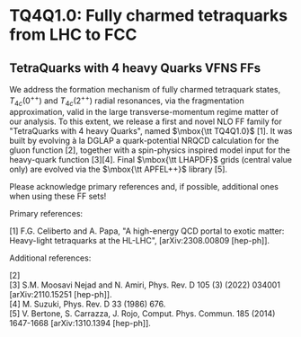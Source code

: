 # TQ4Q1.0: Fully charmed tetraquarks from LHC to FCC
## TetraQuarks with 4 heavy Quarks VFNS FFs

We address the formation mechanism of fully charmed tetraquark states, $T_{4c}(0^{++})$ and $T_{4c}(2^{++})$ radial resonances, via the fragmentation approximation, valid in the large transverse-momentum regime matter of our analysis. To this extent, we release a first and novel NLO FF family for "TetraQuarks with 4 heavy Quarks", named $\mbox{\tt TQ4Q1.0}$ [1]. It was built by evolving à la DGLAP a quark-potential NRQCD calculation for the gluon function [2], together with a spin-physics inspired model input for the heavy-quark function [3][4]. Final $\mbox{\tt LHAPDF}$ grids (central value only) are evolved via the $\mbox{\tt APFEL++}$ library [5].

Please acknowledge primary references and, if possible, additional ones when using these FF sets!  
  

Primary references:

[1] F.G. Celiberto and A. Papa, "A high-energy QCD portal to exotic matter: Heavy-light tetraquarks at the HL-LHC", [arXiv:2308.00809 [hep-ph]].  
  

Additional references:

[2]  
[3] S.M. Moosavi Nejad and N. Amiri, Phys. Rev. D 105 (3) (2022) 034001 [arXiv:2110.15251 [hep-ph]].  
[4] M. Suzuki, Phys. Rev. D 33 (1986) 676.  
[5] V. Bertone, S. Carrazza, J. Rojo, Comput. Phys. Commun. 185 (2014) 1647-1668 [arXiv:1310.1394 [hep-ph]].  
